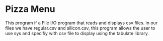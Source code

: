 # Pizza Menu
This program if a File I/O program that reads and displays csv files. in our files we have regular.csv and silicon.csv, this program allows the user to use sys and specifiy with csv file to display using the tabulate library.